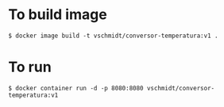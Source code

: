 # To build image

`$ docker image build -t vschmidt/conversor-temperatura:v1 .`

# To run

`$ docker container run -d -p 8080:8080 vschmidt/conversor-temperatura:v1`